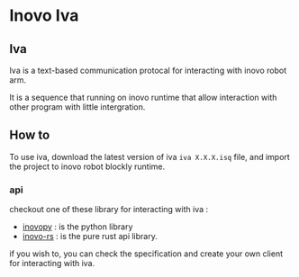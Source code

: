# Inovo Iva
## Iva
Iva is a text-based communication protocal for interacting with inovo robot arm.

It is a sequence that running on inovo runtime that allow interaction with other program with little intergration.

## How to
To use iva, download the latest version of iva `iva X.X.X.isq` file, and import the project to inovo robot blockly runtime.

### api
checkout one of these library for interacting with iva :
- [inovopy](https://github.com/dizzyi/inovopy) : is the python library
- [inovo-rs](https://github.com/dizzyi/inovo-rs) : is the pure rust api library.

if you wish to, you can check the specification and create your own client for interacting with iva.